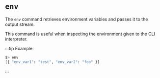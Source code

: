 # `env`

The `env` command retrieves environment variables and passes it to the output stream.

This command is useful when inspecting the environment given to the CLI interpreter.

:::tip Example

```bash
$> env
[{ "env_var1": "test", "env_var2": "foo" }]
```

:::
